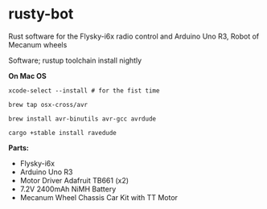 # rusty-bot
Rust software for the Flysky-i6x radio control and Arduino Uno R3, Robot of Mecanum wheels

Software;
rustup toolchain install nightly

**On Mac OS**
```
xcode-select --install # for the fist time

brew tap osx-cross/avr

brew install avr-binutils avr-gcc avrdude

cargo +stable install ravedude
```

**Parts:**

- Flysky-i6x
- Arduino Uno R3
- Motor Driver Adafruit TB661 (x2)
- 7.2V 2400mAh NiMH Battery 
- Mecanum Wheel Chassis Car Kit with TT Motor
